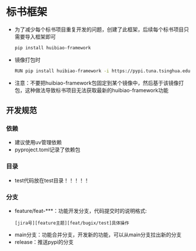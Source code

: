 # 标书框架

- 为了减少每个标书项目重复开发的问题，创建了此框架，后续每个标书项目只需要导入框架即可
    ```bash
    pip install huibiao-framework
    ```
- 镜像打包时
    ```bash
    RUN pip install huibiao-framework -i https://pypi.tuna.tsinghua.edu.cn/simple
    ```
- 注意：不要把huibiao-framework包固定到某个镜像中，然后基于该镜像打包，这种做法导致标书项目无法获取最新的huibiao-framework功能

## 开发规范
### 依赖
- 建议使用uv管理依赖
- pyproject.toml记录了依赖包

### 目录
- test代码放在test目录！！！！！

### 分支
- feature/feat-***：功能开发分支，代码提交时的说明格式:
  ```commandline
  [jira号][feature主题][feat/bugix/test]具体操作
  ```
- main分支：功能合并分支，开发新的功能，可以从main分支拉出新的分支
- release：推送pypi的分支
